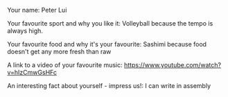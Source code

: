 Your name: Peter Lui

Your favourite sport and why you like it: Volleyball because the tempo is always high.

Your favourite food and why it's your favourite: Sashimi because food doesn't get any more fresh than raw

A link to a video of your favourite music: https://www.youtube.com/watch?v=hIzCmwGsHFc

An interesting fact about yourself - impress us!: I can write in assembly
